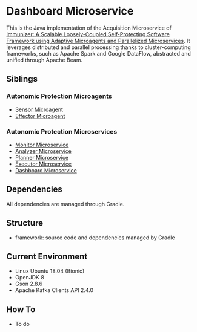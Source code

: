 # Dashboard Microservice

This is the Java implementation of the Acquisition Microservice of [Immunizer: A Scalable Loosely-Coupled Self-Protecting Software Framework using Adaptive Microagents and Parallelized Microservices](https://github.com/oiraqi/immunizer). It leverages distributed and parallel processing thanks to cluster-computing frameworks, such as Apache Spark and Google DataFlow, abstracted and unified through Apache Beam.

## Siblings
### Autonomic Protection Microagents
- [Sensor Microagent](https://github.com/oiraqi/immunizer/tree/master/microagents/sensor)
- [Effector Microagent](https://github.com/oiraqi/immunizer/tree/master/microagents/effector)
### Autonomic Protection Microservices
- [Monitor Microservice](https://github.com/oiraqi/immunizer/tree/master/microservices/monitor)
- [Analyzer Microservice](https://github.com/oiraqi/immunizer/tree/master/microservices/analyzer)
- [Planner Microservice](https://github.com/oiraqi/immunizer/tree/master/microservices/planner)
- [Executor Microservice](https://github.com/oiraqi/immunizer/tree/master/microservices/executor)
- [Dashboard Microservice](https://github.com/oiraqi/immunizer/tree/master/microservices/dashboard)

## Dependencies

All dependencies are managed through Gradle.

## Structure
- framework: source code and dependencies managed by Gradle

## Current Environment
- Linux Ubuntu 18.04 (Bionic)
- OpenJDK 8
- Gson 2.8.6
- Apache Kafka Clients API 2.4.0

## How To
- To do
